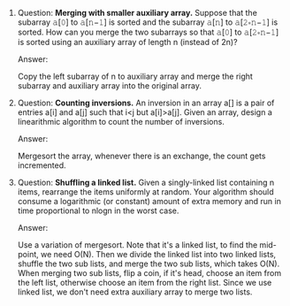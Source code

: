 1. Question: __Merging with smaller auxiliary array.__ Suppose that the subarray 𝚊[𝟶] to 𝚊[𝚗−𝟷] is sorted and the subarray 𝚊[𝚗] to 𝚊[𝟸∗𝚗−𝟷] is sorted. How can you merge the two subarrays so that 𝚊[𝟶] to 𝚊[𝟸∗𝚗−𝟷] is sorted using an auxiliary array of length n (instead of 2n)?

   Answer:

   Copy the left subarray of n to auxiliary array and merge the right subarray and auxiliary array into the original array.

2. Question: __Counting inversions.__ An inversion in an array a[] is a pair of entries a[i] and a[j] such that i<j but a[i]>a[j]. Given an array, design a linearithmic algorithm to count the number of inversions.

   Answer:

   Mergesort the array, whenever there is an exchange, the count gets incremented.

3. Question: __Shuffling a linked list.__ Given a singly-linked list containing n items, rearrange the items uniformly at random. Your algorithm should consume a logarithmic (or constant) amount of extra memory and run in time proportional to nlogn in the worst case.

   Answer:

   Use a variation of mergesort. Note that it's a linked list, to find the mid-point, we need O(N). Then we divide the linked list into two linked lists, shuffle the two sub lists, and merge the two sub lists, which takes O(N). When merging two sub lists, flip a coin, if it's head, choose an item from the left list, otherwise choose an item from the right list. Since we use linked list, we don't need extra auxiliary array to merge two lists.